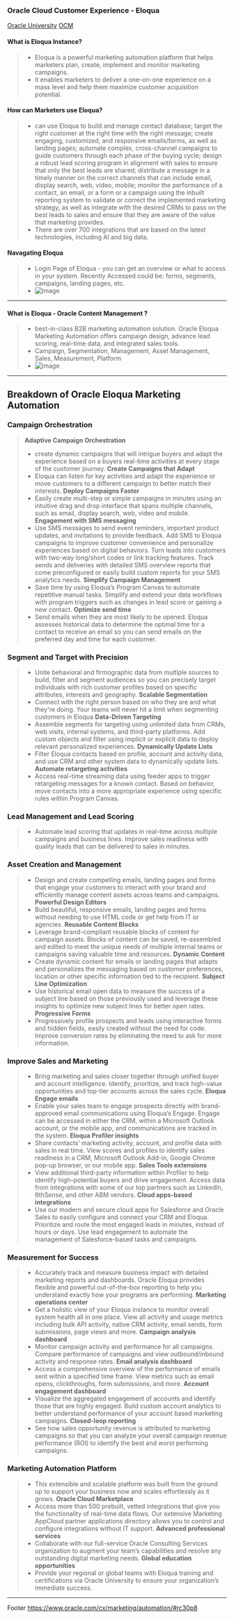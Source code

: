 ### Oracle Cloud Customer Experience - Eloqua 
[Oracle University](https://mylearn.oracle.com/ou/learning-path/eloqua-explorer/79339/)
[OCM](https://www.oracle.com/content-management/cx/)

#### What is Eloqua Instance? 
> * Eloqua is a powerful marketing automation platform that helps marketers plan, create, implement and monitor marketing campaigns. 
> * it enables marketers to deliver a one-on-one experience on a mass level and help them maximize customer acquisition potential. 

#### How can Marketers use Eloqua? 
> * can use Eloqua to build and manage contact database; target the right customer at the right time with the right message; create engaging, customized, and responsive emails/forms, as well as landing pages; automate complex, cross-channel campaigns to guide customers through each phase of the buying cycle; design a robust lead scoring program in alignment with sales to ensure that only the best leads are shared; distribute a message in a timely manner on the correct channels that can include email, display search, web, video, mobile; monitor the performance of a contact, an email, or a form or a campaign using the inbuilt reporting system to validate or correct the implemented marketing strategy, as well as integrate with the desired CRMs to pass on the best leads to sales and ensure that they are aware of the value that marketing provides. 
> * There are over 700 integrations that are based on the latest technologies, including AI and big data. 

#### Navagating Eloqua 
> * Login Page of Eloqua - you can get an overview or what to access in your system. Recently Accessed could be: forms, segments, campaigns, landing pages, etc. 
> * ![image](https://docs.oracle.com/en/cloud/saas/marketing/eloqua-user/Resources/Images/MyEloqua/MyEloquaDashbaordWithNumbers_thumb_400_300.png)

------------
#### What is Eloqua - Oracle Content Management ? 
> * best-in-class B2B marketing automation solution. Oracle Eloqua Marketing Automation offers campaign design, advance lead scoring, real-time data, and integrated sales tools.
> * Campaign, Segmentation, Management, Asset Management, Sales, Measurement, Platform
> * ![image](https://www.oracle.com/a/ocom/img/rh03v3-cx-marketing-eloqua-program-canvas.png)

-----
## Breakdown of Oracle Eloqua Marketing Automation 

### Campaign Orchestration 
> **Adaptive Campaign Orchestration**
> * create dynamic campaigns that will intrigue buyers and adapt the experience based on a buyers real-time activities at every stage of the customer journey. 
> **Create Campaigns that Adapt**
> * Eloqua can listen for key activities and adapt the experience or move customers to a different campaign to better match their interests.
> **Deploy Campaigns Faster**
> * Easily create multi-step or simple campaigns in minutes using an intuitive drag and drop interface that spans multiple channels, such as email, display search, web, video and mobile.
> **Engagement with SMS messaging**
> * Use SMS messages to send event reminders, important product updates, and invitations to provide feedback. Add SMS to Eloqua campaigns to improve customer convenience and personalize experiences based on digital behaviors. Turn leads into customers with two-way long/short codes or link tracking features. Track sends and deliveries with detailed SMS overview reports that come preconfigured or easily build custom reports for your SMS analytics needs.
> **Simplify Campaign Management**
> * Save time by using Eloqua’s Program Canvas to automate repetitive manual tasks. Simplify and extend your data workflows with program triggers such as changes in lead score or gaining a new contact.
> **Optimize send time**
> * Send emails when they are most likely to be opened. Eloqua assesses historical data to determine the optimal time for a contact to receive an email so you can send emails on the preferred day and time for each customer.

### Segment and Target with Precision
> * Unite behavioral and firmographic data from multiple sources to build, filter and segment audiences so you can precisely target individuals with rich customer profiles based on specific attributes, interests and geography.
> **Scalable Segmentation**
> * Connect with the right person based on who they are and what they're doing. Your teams will never hit a limit when segmenting customers in Eloqua
> **Data-Driven Targeting**
> * Assemble segments for targeting using unlimited data from CRMs, web visits, internal systems, and third-party platforms. Add custom objects and filter using implicit or explicit data to deploy relevant personalized experiences.
> **Dynamically Update Lists**
> * Filter Eloqua contacts based on profile, account and activity data, and use CRM and other system data to dynamically update lists.
> **Automate retargeting activities**
> * Access real-time streaming data using feeder apps to trigger retargeting messages for a known contact. Based on behavior, move contacts into a more appropriate experience using specific rules within Program Canvas.

### Lead Management and Lead Scoring
> * Automate lead scoring that updates in real-time across multiple campaigns and business lines. Improve sales readiness with quality leads that can be delivered to sales in minutes.

### Asset Creation and Management 
> * Design and create compelling emails, landing pages and forms that engage your customers to interact with your brand and efficiently manage content assets across teams and campaigns.
> **Powerful Design Editors**
> * Build beautiful, responsive emails, landing pages and forms without needing to use HTML code or get help from IT or agencies.
> **Reusable Content Blocks**
> * Leverage brand-compliant reusable blocks of content for campaign assets. Blocks of content can be saved, re-assembled and edited to meet the unique needs of multiple internal teams or campaigns saving valuable time and resources.
> **Dynamic Content**
> * Create dynamic content for emails or landing pages that adapts and personalizes the messaging based on customer preferences, location or other specific information tied to the recipient.
> **Subject Line Optimization**
> * Use historical email open data to measure the success of a subject line based on those previously used and leverage these insights to optimize new subject lines for better open rates.
> **Progressive Forms**
> * Progressively profile prospects and leads using interactive forms and hidden fields, easily created without the need for code. Improve conversion rates by eliminating the need to ask for more information.

### Improve Sales and Marketing 
> * Bring marketing and sales closer together through unified buyer and account intelligence. Identify, prioritize, and track high-value opportunities and top-tier accounts across the sales cycle.
> **Eloqua Engage emails**
> * Enable your sales team to engage prospects directly with brand-approved email communications using Eloqua’s Engage. Engage can be accessed in either the CRM, within a Microsoft Outlook account, or the mobile app, and communications are tracked in the system.
> **Eloqua Profiler insights**
> * Share contacts’ marketing activity, account, and profile data with sales in real time. View scores and profiles to identify sales readiness in a CRM, Microsoft Outlook Add-in, Google Chrome pop-up browser, or our mobile app.
> **Sales Tools extensions**
> * View additional third-party information within Profiler to help identify high-potential buyers and drive engagement. Access data from integrations with some of our top partners such as LinkedIn, 6thSense, and other ABM vendors.
> **Cloud apps-based integrations**
> * Use our modern and secure cloud apps for Salesforce and Oracle Sales to easily configure and connect your CRM and Eloqua. Prioritize and route the most engaged leads in minutes, instead of hours or days. Use lead engagement to automate the management of Salesforce-based tasks and campaigns.

### Measurement for Success 
> * Accurately track and measure business impact with detailed marketing reports and dashboards. Oracle Eloqua provides flexible and powerful out-of-the-box reporting to help you understand exactly how your programs are performing.
> **Marketing operations center**
> * Get a holistic view of your Eloqua instance to monitor overall system health all in one place. View all activity and usage metrics including bulk API activity, native CRM activity, email sends, form submissions, page views and more.
> **Campaign analysis dashboard**
> * Monitor campaign activity and performance for all campaigns. Compare performance of campaigns and view outbound/inbound activity and response rates.
> **Email analysis dashboard**
> * Access a comprehensive overview of the performance of emails sent within a specified time frame. View metrics such as email opens, clickthroughs, form submissions, and more.
> **Account engagement dashboard**
> * Visualize the aggregated engagement of accounts and identify those that are highly engaged. Build custom account analytics to better understand performance of your account based marketing campaigns.
> **Closed-loop reporting**
> * See how sales opportunity revenue is attributed to marketing campaigns so that you can analyze your overall campaign revenue performance (ROI) to identify the best and worst performing campaigns.


### Marketing Automation Platform 
> * This extensible and scalable platform was built from the ground up to support your business now and scales effortlessly as it grows.
> **Oracle Cloud Marketplace**
> * Access more than 500 prebuilt, vetted integrations that give you the functionality of real-time data flows. Our extensive Marketing AppCloud partner applications directory allows you to control and configure integrations without IT support.
> **Advanced professional services**
> * Collaborate with our full-service Oracle Consulting Services organization to augment your team’s capabilities and resolve any outstanding digital marketing needs.
> **Global education opportunities**
> * Provide your regional or global teams with Eloqua training and certifications via Oracle University to ensure your organization’s immediate success.

---- 
Footer 
https://www.oracle.com/cx/marketing/automation/#rc30p8





